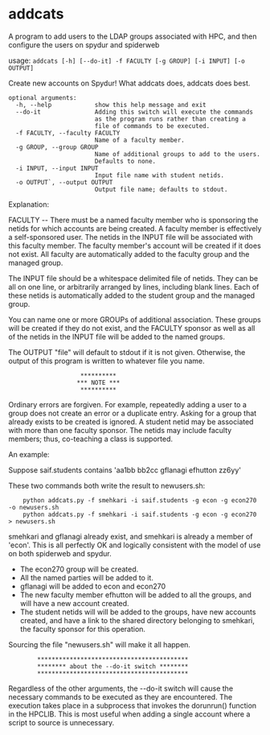 # addcats
A program to add users to the LDAP groups associated with HPC, 
and then configure the users on spydur and spiderweb

usage: `addcats [-h] [--do-it] -f FACULTY [-g GROUP] [-i INPUT] [-o OUTPUT]`

Create new accounts on Spydur! What addcats does, addcats does best.

```
optional arguments:
  -h, --help            show this help message and exit
  --do-it               Adding this switch will execute the commands 
                        as the program runs rather than creating a
                        file of commands to be executed.
  -f FACULTY, --faculty FACULTY
                        Name of a faculty member.
  -g GROUP, --group GROUP
                        Name of additional groups to add to the users. 
                        Defaults to none.
  -i INPUT, --input INPUT
                        Input file name with student netids.
  -o OUTPUT`, --output OUTPUT
                        Output file name; defaults to stdout.
```

Explanation:

FACULTY -- There must be a named faculty member who is sponsoring
the netids for which accounts are being created. A faculty member is
effectively a self-sponsored user. The netids in the INPUT file will be
associated with this faculty member. The faculty member's account will
be created if it does not exist. All faculty are automatically added to
the faculty group and the managed group.

The INPUT file should be a whitespace delimited file of netids. They can
be all on one line, or arbitrarily arranged by lines, including blank
lines. Each of these netids is automatically added to the student group
and the managed group.

You can name one or more GROUPs of additional association. These groups
will be created if they do not exist, and the FACULTY sponsor as well
as all of the netids in the INPUT file will be added to the named groups.

The OUTPUT "file" will default to stdout if it is not given. Otherwise,
the output of this program is written to whatever file you name.

                        **********
                       *** NOTE ***
                        **********

Ordinary errors are forgiven. For example, repeatedly adding a user to a
group does not create an error or a duplicate entry. Asking for a group
that already exists to be created is ignored. A student netid may be
associated with more than one faculty sponsor. The netids may include
faculty members; thus, co-teaching a class is supported.

An example:

Suppose saif.students contains 'aa1bb bb2cc gflanagi efhutton zz6yy'

These two commands both write the result to newusers.sh:

```
    python addcats.py -f smehkari -i saif.students -g econ -g econ270 -o newusers.sh
    python addcats.py -f smehkari -i saif.students -g econ -g econ270 > newusers.sh
```

smehkari and gflanagi already exist, and smehkari is already a member
of 'econ'.  This is all perfectly OK and logically consistent with the
model of use on both spiderweb and spydur.

- The econ270 group will be created.
- All the named parties will be added to it.
- gflanagi will be added to econ and econ270
- The new faculty member efhutton will be added to all the groups, and will have
    a new account created.
- The student netids will will be added to the groups, have new accounts created,
    and have a link to the shared directory belonging to smehkari, the faculty
    sponsor for this operation.

Sourcing the file "newusers.sh" will make it all happen.

            ******************************************
            ******** about the --do-it switch ********
            ******************************************

Regardless of the other arguments, the --do-it switch will cause the
necessary commands to be executed as they are encountered. The execution
takes place in a subprocess that invokes the dorunrun() function in the
HPCLIB. This is most useful when adding a single account where a script
to source is unnecessary.

